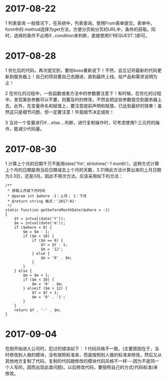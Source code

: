  2017-08-22
 ====
 1 列表查询
 一般情况下，在系统中，列表查询，使用From表单提交。表单中，form中的
 method选择为get方法，方便分页和分页的URL中，条件的获取。同时，选择的条件不必用if...condition来判断，直接使用I('REQUEST.')即可。


 2017-08-28
 ====
 1 优化后的代码，再次提交到，要给boss重新说下！不然，会忘记将最新的代码更新到服务器上！自己的项目要自己去跟进，直到最终上线，给产品和需求说明为止！

 2 在优化的过程中，一些函数或者方法中的参数要注意下！有时候，在优化的过程中，发现某些参数可以不要，则要及时的修改，不然会把这些参数提交到服务器上去。此外，在变量命名和赋值上，要注意提前声明和赋值，已达到最好的效果！虽然这只是细节问题，但一定要注意！毕竟细节决定成败！

 3 当对一个变量进行if....else....判断，进行复制操作时，可考虑使用?:三元符的操作，能减少代码量。

  2017-08-30
 ====
  1 计算上个月的日期千万不能用date('Ym', strtotime('-1 month')，这种方式计算上个月的日期是用当前日期减去上个月的天数，3.31用此方法计算出来的上月日期为3.3日，还是3月。因此不用次方法。应该采用如下的方法：
  
    /**
     * 获取上月或下月时间
     * @param int $where -1：上月； 1：下月
     * @return string 格式：'2017-01'
     */
    static function getbeforeMonthDate($where = -1)
    {
        $Y = intval(date('Y'));
        $m = intval(date('m'));
        if ($where < 0) {
            $m = $m - 1;
            if ($m < 10) {
                if ($m == 0) {
                    $Y = $Y - 1;
                    $m = '12';
                } else {
                    $m = '0' . $m;
                }
            }
        } else {
            $m = $m + 1;
            if ($m < 10) {
                $m = '0' . $m;
            } elseif ($m > 12) {
                $Y = $Y + 1;
                $m = '0' . '1';
            }
        }
        return $Y . '-' . $m;
    }
 
 
   2017-09-04
 ====
 在刚开始进入公司时，犯过的错误如下：
 1 代码风格不一致。(主要原因在于，当时修改别人做的模块，没有按照标准来，而是按照别人做的标准来修改，然后又从其他地方复制了代码，复制的代码跟修改的模块代码风格不一样---因为不是同一个人写的，因而出现此类问题)。以后修改代码，要按照自己的方式(代码标准)来修改。

